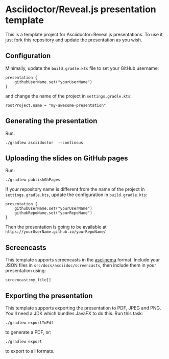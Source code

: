 # Asciidoctor/Reveal.js presentation template

This is a template project for Asciidoctor+Reveal.js presentations.
To use it, just fork this repository and update the presentation as you wish.

## Configuration

Minimally, update the `build.gradle.kts` file to set your GitHub username:

```
presentation {
    githubUserName.set("yourUserName")
}
```

and change the name of the project in `settings.gradle.kts`:

```
rootProject.name = "my-awesome-presentation"
```

## Generating the presentation

Run:

```
./gradlew asciidoctor  --continous
```

## Uploading the slides on GitHub pages

Run:

```
./gradlew publishGhPages
```

If your repository name is different from the name of the project in `settings.gradle.kts`, update the configuration in `build.gradle.kts`:

```
presentation {
    githubUserName.set("yourUserName")
    githubRepoName.set("yourRepoName")
}
```

Then the presentation is going to be available at `https://yourUserName.github.io/yourRepoName/`

## Screencasts

This template supports screencasts in the [asciinema](https://asciinema.org/) format.
Include your JSON files in `src/docs/asciidoc/screencasts`, then include them in your presentation using:

```
screencast:my_file[]
```

## Exporting the presentation

This template supports exporting the presentation to PDF, JPEG and PNG.
You'll need a JDK which bundles JavaFX to do this.
Run this task:

```
./gradlew exportToPdf
```

to generate a PDF, or:

```
./gradlew export
```

to export to all formats.